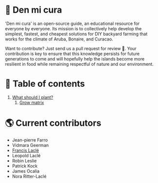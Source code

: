 # :cactus: Den mi cura
'Den mi cura' is an open-source guide, an educational resource for everyone by everyone. Its mission is to collectively help develop the simplest, fastest, and cheapest solutions for DIY backyard farming that works for the climate of Aruba, Bonaire, and Curacao.

Want to contribute? Just send us a pull request for review :muscle:. Your contribution is key to ensure that this knowledge persists for future generations to come and will hopefully help the islands become more resilient in food while remaining respectful of nature and our environment.

# :blue_book: Table of contents
1. [What should I plant?](1/what-should-i-plant.md)
   1. [Grow matrix](1/grow-matrix.md)

# :earth_americas: Current contributors
* Jean-pierre Farro
* Vidmara Geerman
* [Francis Laclé](https://github.com/flacle)
* Leopold Laclé
* Robin Leslie
* Patrick Kock
* James Ocalia
* Nora Ritter-Laclé
